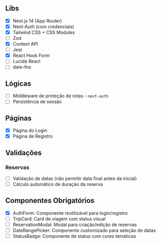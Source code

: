 ## Libs

- [x] Next.js 14 (App Router)
- [x] Next-Auth (com credenciais)
- [x] Tailwind CSS + CSS Modules
- [ ] Zod
- [x] Context API
- [ ] Jest
- [x] React Hook Form
- [ ] Lucide React
- [ ] date-fns

## Lógicas

- [ ] Middleware de proteção de rotas - `next-auth`
- [ ] Persistência de sessão

## Páginas

- [x] Página do Login
- [x] Página de Registro

## Validações

### Reservas

- [ ] Validação de datas (não permitir data final antes da inicial)
- [ ] Cálculo automático de duração da reserva

## Componentes Obrigatórios

- [x] AuthForm: Componente reutilizável para login/registro
- [ ] TripCard: Card de viagem com status visual
- [ ] ReservationModal: Modal para criação/edição de reservas
- [ ] DateRangePicker: Componente customizado para seleção de datas
- [ ] StatusBadge: Componente de status com cores temáticas
